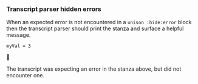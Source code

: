 ### Transcript parser hidden errors

When an expected error is not encountered in a `unison :hide:error` block
then the transcript parser should print the stanza
and surface a helpful message.

``` unison
myVal = 3
```

🛑

The transcript was expecting an error in the stanza above, but did not encounter one.
